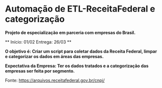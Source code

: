 # Automação de ETL-ReceitaFederal e categorização

**Projeto de especialização em parceria com empresas do Brasil.** 

** Início: 01/02       Entrega: 26/03 **

**O objetivo é: Criar um script para coletar dados da Receita Federal, limpar e categorizar os dados em áreas das empresas.** 

**Expectativa da Empresa: Ter os dados tratados e a categorização das empresas ser feita por segmento.**

Fonte: https://arquivos.receitafederal.gov.br/cnpj/
